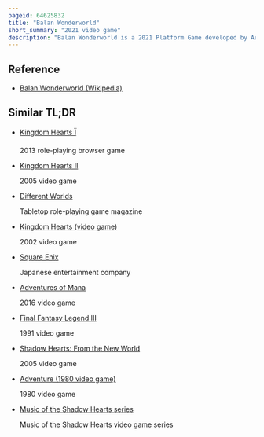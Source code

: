```yaml
---
pageid: 64625832
title: "Balan Wonderworld"
short_summary: "2021 video game"
description: "Balan Wonderworld is a 2021 Platform Game developed by Arzest and published by Square Enix. Assuming the Role of two Children guided by a magical being called Balan the Player explores twelve Worlds themed after the Hearts of troubled Individuals. They explore Levels, collecting Items to progress to further Areas, and using a Variety of Powers unlocked using themed Costumes."
---
```


## Reference

- [Balan Wonderworld (Wikipedia)](https://en.wikipedia.org/?curid=64625832)

## Similar TL;DR

- [Kingdom Hearts Ï](/tldr/en/kingdom-hearts)

  2013 role-playing browser game

- [Kingdom Hearts II](/tldr/en/kingdom-hearts-ii)

  2005 video game

- [Different Worlds](/tldr/en/different-worlds)

  Tabletop role-playing game magazine

- [Kingdom Hearts (video game)](/tldr/en/kingdom-hearts-video-game)

  2002 video game

- [Square Enix](/tldr/en/square-enix)

  Japanese entertainment company

- [Adventures of Mana](/tldr/en/adventures-of-mana)

  2016 video game

- [Final Fantasy Legend III](/tldr/en/final-fantasy-legend-iii)

  1991 video game

- [Shadow Hearts: From the New World](/tldr/en/shadow-hearts-from-the-new-world)

  2005 video game

- [Adventure (1980 video game)](/tldr/en/adventure-1980-video-game)

  1980 video game

- [Music of the Shadow Hearts series](/tldr/en/music-of-the-shadow-hearts-series)

  Music of the Shadow Hearts video game series
